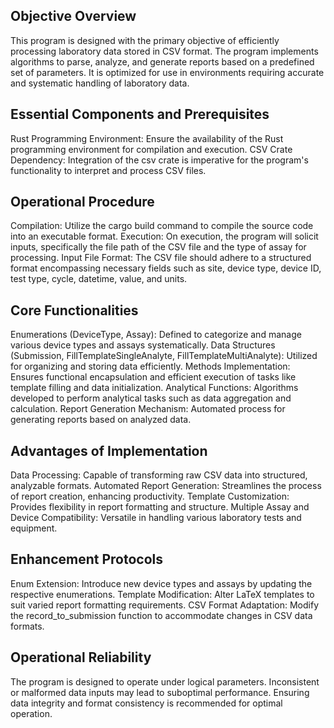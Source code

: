 ## Objective Overview
This program is designed with the primary objective of efficiently processing laboratory data stored in CSV format. The program implements algorithms to parse, analyze, and generate reports based on a predefined set of parameters. It is optimized for use in environments requiring accurate and systematic handling of laboratory data.

## Essential Components and Prerequisites
Rust Programming Environment: Ensure the availability of the Rust programming environment for compilation and execution.
CSV Crate Dependency: Integration of the csv crate is imperative for the program's functionality to interpret and process CSV files.
## Operational Procedure
Compilation: Utilize the cargo build command to compile the source code into an executable format.
Execution: On execution, the program will solicit inputs, specifically the file path of the CSV file and the type of assay for processing.
Input File Format: The CSV file should adhere to a structured format encompassing necessary fields such as site, device type, device ID, test type, cycle, datetime, value, and units.
## Core Functionalities
Enumerations (DeviceType, Assay): Defined to categorize and manage various device types and assays systematically.
Data Structures (Submission, FillTemplateSingleAnalyte, FillTemplateMultiAnalyte): Utilized for organizing and storing data efficiently.
Methods Implementation: Ensures functional encapsulation and efficient execution of tasks like template filling and data initialization.
Analytical Functions: Algorithms developed to perform analytical tasks such as data aggregation and calculation.
Report Generation Mechanism: Automated process for generating reports based on analyzed data.
## Advantages of Implementation
Data Processing: Capable of transforming raw CSV data into structured, analyzable formats.
Automated Report Generation: Streamlines the process of report creation, enhancing productivity.
Template Customization: Provides flexibility in report formatting and structure.
Multiple Assay and Device Compatibility: Versatile in handling various laboratory tests and equipment.
## Enhancement Protocols
Enum Extension: Introduce new device types and assays by updating the respective enumerations.
Template Modification: Alter LaTeX templates to suit varied report formatting requirements.
CSV Format Adaptation: Modify the record_to_submission function to accommodate changes in CSV data formats.
## Operational Reliability
The program is designed to operate under logical parameters. Inconsistent or malformed data inputs may lead to suboptimal performance. Ensuring data integrity and format consistency is recommended for optimal operation.

